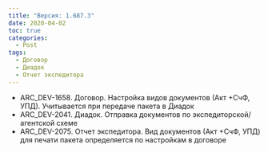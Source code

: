 ```yaml
---
title: "Версия: 1.687.3"
date: 2020-04-02
toc: true
categories:
  - Post
tags:
  - Договор
  - Диадок
  - Отчет экспедитора
---
```


- ARC_DEV-1658. Договор. Настройка видов документов (Акт +СчФ, УПД). Учитывается при передаче пакета в Диадок
- ARC_DEV-2041. Диадок. Отправка документов по экспедиторской/агентской схеме
- ARC_DEV-2075. Отчет экспедитора. Вид документов (Акт +СчФ, УПД) для печати пакета определяется по настройкам в договоре
